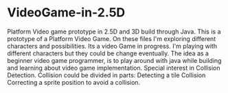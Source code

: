 # VideoGame-in-2.5D
Platform Video game prototype in 2.5D and 3D build through Java.
This is a prototype of a Platform Video Game.
On these files I'm exploring different characters and possibilities.
Its a video Game in progress.
I'm playing with different characters but they could be change eventually.
The idea as a beginner video game programmer, is to play around with java while building and learning 
about video game implementation.
Special interest in Collision Detection.
Collision could be divided in parts:
Detecting a tile Collision
Correcting a sprite position to avoid a collision.
